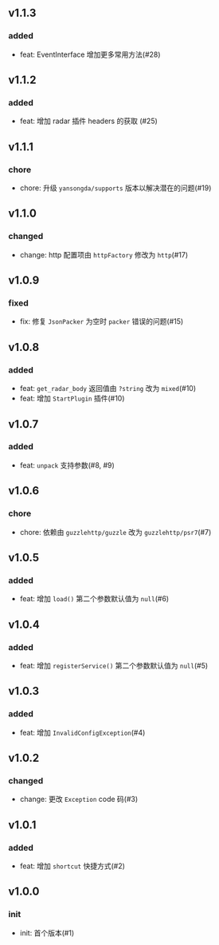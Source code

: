 ## v1.1.3

### added

- feat: EventInterface 增加更多常用方法(#28)

## v1.1.2

### added

- feat: 增加 radar 插件 headers 的获取 (#25)

## v1.1.1

### chore

- chore: 升级 `yansongda/supports` 版本以解决潜在的问题(#19)

## v1.1.0

### changed

- change: http 配置项由 `httpFactory` 修改为 `http`(#17)

## v1.0.9

### fixed

- fix: 修复 `JsonPacker` 为空时 `packer` 错误的问题(#15)

## v1.0.8

### added

- feat: `get_radar_body` 返回值由 `?string` 改为 `mixed`(#10)
- feat: 增加 `StartPlugin` 插件(#10)

## v1.0.7

### added

- feat: `unpack` 支持参数(#8, #9)

## v1.0.6

### chore

- chore: 依赖由 `guzzlehttp/guzzle` 改为 `guzzlehttp/psr7`(#7)

## v1.0.5

### added

- feat: 增加 `load()` 第二个参数默认值为 `null`(#6)

## v1.0.4

### added

- feat: 增加 `registerService()` 第二个参数默认值为 `null`(#5)

## v1.0.3

### added

- feat: 增加 `InvalidConfigException`(#4)

## v1.0.2

### changed

- change: 更改 `Exception` code 码(#3)

## v1.0.1

### added

- feat: 增加 `shortcut` 快捷方式(#2)

## v1.0.0

### init

- init: 首个版本(#1)